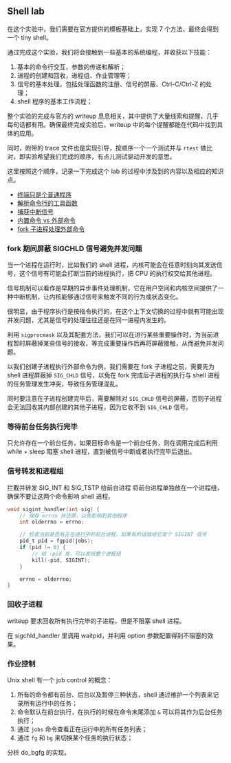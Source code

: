 ## Shell lab

在这个实验中，我们需要在官方提供的模板基础上，实现 7 个方法，最终会得到一个 tiny shell。

通过完成这个实验，我们将会接触到一些基本的系统编程，并收获以下技能：

1. 基本的命令行交互，参数的传递和解析；
2. 进程的创建和回收，进程组、作业管理等；
3. 信号的基本处理，包括处理函数的注册、信号的屏蔽、Ctrl-C/Ctrl-Z 的处理；
4. shell 程序的基本工作流程；

整个实验的完成与官方的 writeup 息息相关，其中提供了大量线索和提醒，几乎每句话都有用。确保最终完成实验后，writeup 中的每个提醒都能在代码中找到具体的应用。

同时，附带的 trace 文件也是实现引导，按顺序一个一个测试并与 `rtest` 做比对，即实验希望我们完成的顺序，有点儿测试驱动开发的意思。

这里按照这个顺序，记录一下完成这个 lab 的过程中涉及到的内容以及相应的知识点。

- [终端只是个普通程序](./solution/terminal-no-big-deal.md)
- [解析命令行的工具函数](./solution/parsing-command-line.md)
- [捕获中断信号](./solution/capturing-interrupt-signals.md)
- [内置命令 vs 外部命令](./solution/builtin-vs-external-command.md)
- [fork 子进程处理外部命令](./solution/handling-external-command.md)


### fork 期间屏蔽 SIGCHLD 信号避免并发问题

当一个进程在运行时，比如我们的 shell 进程，内核可能会在任意时刻向其发送信号，这个信号有可能会打断当前的进程执行，把 CPU 的执行权交给其他进程。

信号机制可以看作是早期的异步事件处理机制，它在用户空间和内核空间提供了一种中断机制，让内核能够通过信号来触发不同的行为或状态变化。

很明显，由于程序执行是按指令执行的，在这个上下文切换的过程中就有可能出现并发问题，尤其是信号的处理往往还是在同一进程内发生的。

利用 `sigprocmask` 以及其配套方法，我们可以在进行某些重要操作时，为当前进程暂时屏蔽掉某些信号的接收，等完成重要操作后再将屏蔽接触，从而避免并发问题。

以我们创建子进程执行外部命令为例，我们需要在 fork 子进程之前，需要先为 shell 进程屏蔽掉 `SIG_CHLD` 信号，以免在 fork 完成后子进程的执行与 shell 进程的任务管理发生冲突，导致任务管理混乱。

同时要注意在子进程创建完毕后，需要解除对 `SIG_CHLD` 信号的屏蔽，否则子进程会无法回收其内部创建的其他子进程，因为它收不到 `SIG_CHLD` 信号。

### 等待前台任务执行完毕

只允许存在一个前台任务，如果目标命令是一个前台任务，则在调用完成后利用 while + sleep 阻塞 shell 进程，直到被信号中断或者执行完毕后退出。

### 信号转发和进程组

拦截并转发 SIG_INT 和 SIG_TSTP 给前台进程
将前台进程单独放在一个进程组，确保不要让这两个命令影响 shell 进程。

```c
void sigint_handler(int sig) {
    // 保存 errno 并还原，以免影响到其他程序
    int olderrno = errno;

    // 检查当前是否有正在进行中的前台进程，如果有的话就给它发个 SIGINT 信号
    pid_t pid = fgpid(jobs);
    if (pid != 0) {
        // 给 -pid 发，可以发给整个进程组
        kill(-pid, SIGINT);
    }

    errno = olderrno;
}
```

### 回收子进程

writeup 要求回收所有执行完毕的子进程，但是不阻塞 shell 进程。

在 sigchld_handler 里调用 waitpid，并利用 option 参数配置得到不阻塞的效果。

### 作业控制

Unix shell 有一个 job control 的概念：

1. 所有的命令都有前台、后台以及暂停三种状态，shell 通过维护一个列表来记录所有运行中的任务；
2. 命令默认在前台执行，在执行的时候在命令末尾添加 `&` 可以将其作为后台任务执行；
3. 通过 `jobs` 命令查看正在运行中的所有任务列表；
4. 通过 `fg` 和 `bg` 来切换某个任务的执行状态；

分析 do_bgfg 的实现。

